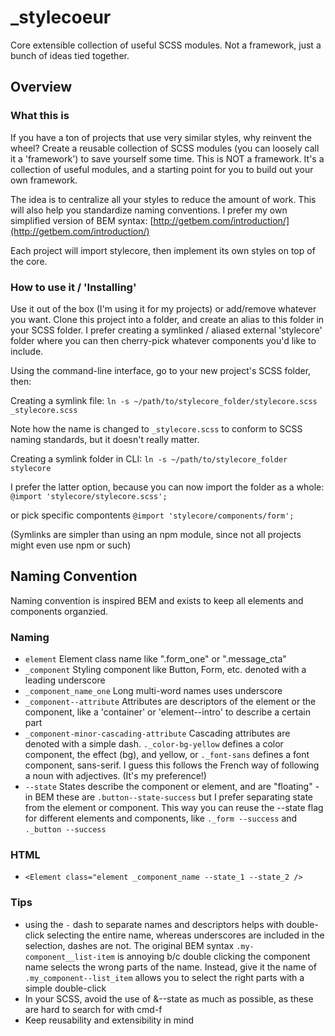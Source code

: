 # _stylecoeur

Core extensible collection of useful SCSS modules. Not a framework, just a bunch of ideas tied together.

## Overview

### What this is

If you have a ton of projects that use very similar styles, why reinvent the wheel? Create a reusable collection of SCSS modules (you can loosely call it a 'framework') to save yourself some time. This is NOT a framework. It's a collection of useful modules, and a starting point for you to build out your own framework.

The idea is to centralize all your styles to reduce the amount of work. This will also help you standardize naming conventions. I prefer my own simplified version of BEM syntax: [http://getbem.com/introduction/](http://getbem.com/introduction/)

Each project will import stylecore, then implement its own styles on top of the core.




### How to use it / 'Installing'

Use it out of the box (I'm using it for my projects) or add/remove whatever you want. Clone this project into a folder, and create an alias to this folder in your SCSS folder. I prefer creating a symlinked / aliased external 'stylecore' folder where you can then cherry-pick whatever components you'd like to include.

Using the command-line interface, go to your new project's SCSS folder, then:

Creating a symlink file: ```ln -s ~/path/to/stylecore_folder/stylecore.scss _stylecore.scss```

Note how the name is changed to ```_stylecore.scss``` to conform to SCSS naming standards, but it doesn't really matter.

Creating a symlink folder in CLI: ```
ln -s ~/path/to/stylecore_folder stylecore ```

I prefer the latter option, because you can now import the folder as a whole:
```@import 'stylecore/stylecore.scss';```

or pick specific compontents ```@import 'stylecore/components/form';```

(Symlinks are simpler than using an npm module, since not all projects might even use npm or such)


## Naming Convention

Naming convention is inspired BEM and exists to keep all elements and components organzied.


### Naming
- ```element``` Element class name like ".form_one" or ".message_cta" 
- ```_component``` Styling component like Button, Form, etc. denoted with a leading underscore
- ```_component_name_one``` Long multi-word names uses underscore 
- ```_component--attribute``` Attributes are descriptors of the element or the component, like a 'container' or  'element--intro' to describe a certain part
- ```_component-minor-cascading-attribute``` Cascading attributes are denoted with a simple dash. ```._color-bg-yellow``` defines a color component, the effect (bg), and yellow, or ```._font-sans``` defines a font component, sans-serif. I guess this follows the French way of following a noun with adjectives. (It's my preference!)
- ```--state``` States describe the component or element, and are "floating" - in BEM these are ```.button--state-success``` but I prefer separating state from the element or component. This way you can reuse the --state flag for different elements and components, like ```._form --success``` and ```._button --success```


### HTML

- ```<Element class="element _component_name --state_1 --state_2 />```

### Tips
- using the `-` dash to separate names and descriptors helps with double-click selecting the entire name, whereas underscores are included in the selection, dashes are not. The original BEM syntax ```.my-component__list-item``` is annoying b/c double clicking the component name selects the wrong parts of the name. Instead, give it the name of ```.my_component--list_item``` allows you to select the right parts with a simple double-click
- In your SCSS, avoid the use of &--state as much as possible, as these are hard to search for with cmd-f
- Keep reusability and extensibility in mind





